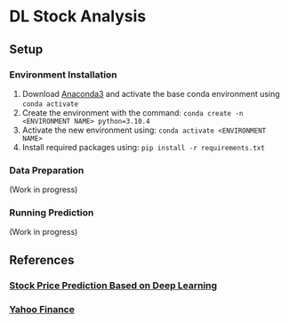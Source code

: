 # DL Stock Analysis
## Setup
### Environment Installation
1. Download [Anaconda3](https://www.anaconda.com/) and activate the base conda environment using
```conda activate```
2. Create the environment with the command:
```conda create -n <ENVIRONMENT NAME> python=3.10.4```
3. Activate the new environment using:
```conda activate <ENVIRONMENT NAME>```
4. Install required packages using:
```pip install -r requirements.txt```
### Data Preparation
(Work in progress)
### Running Prediction
(Work in progress)

## References
### [Stock Price Prediction Based on Deep Learning](https://towardsdatascience.com/stock-price-prediction-based-on-deep-learning-3842ef697da0)
### [Yahoo Finance](https://finance.yahoo.com/?guccounter=1)
